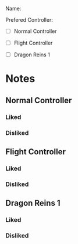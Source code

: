 Name:


Prefered Controller:
- [ ]  Normal Controller
- [ ]  Flight Controller
- [ ]  Dragon Reins 1


# Notes

## Normal Controller
### Liked
### Disliked

## Flight Controller
### Liked
### Disliked

## Dragon Reins 1
### Liked
### Disliked
